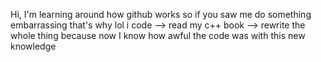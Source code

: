 Hi, I'm learning around how github works so if you saw me do something embarrassing 
that's why lol
i code --> read my c++ book --> rewrite the whole thing because now I know how awful the code was with this new knowledge
